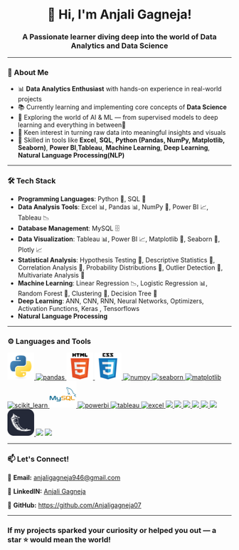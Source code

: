 
<h1 align="center">👋 Hi, I'm Anjali Gagneja!</h1>
<h3 align="center">A Passionate learner diving deep into the world of Data Analytics and Data Science</h3>

---

### 🚀 About Me

- 📊 **Data Analytics Enthusiast** with hands-on experience in real-world projects
- 📚 Currently learning and implementing core concepts of **Data Science**
- 🤖 Exploring the world of AI & ML — from supervised models to deep learning and everything in between🧠
- 🧠 Keen interest in turning raw data into meaningful insights and visuals
- 🧰 Skilled in tools like **Excel**, **SQL**, **Python (Pandas, NumPy, Matplotlib, Seaborn)**, **Power BI**,**Tableau**, **Machine Learning**, **Deep Learning**, **Natural Language Processing(NLP)**

---

### 🛠️ Tech Stack

- **Programming Languages**: Python 🐍, SQL 💾
- **Data Analysis Tools**: Excel 📊, Pandas 📊, NumPy 🔢, Power BI 📈, Tableau 📉
- **Database Management**: MySQL 🗄️
- **Data Visualization**: Tableau 📊, Power BI 📈, Matplotlib 📐, Seaborn 🧭, Plotly 📈
- **Statistical Analysis**: Hypothesis Testing 📏, Descriptive Statistics 🧾, Correlation Analysis 🔗, Probability Distributions 🎲, Outlier Detection 🚨, Multivariate Analysis 🧬
- **Machine Learning**: Linear Regression 📉, Logistic Regression 📊, Random Forest 🌳, Clustering 🧩, Decision Tree 🌲
- **Deep Learning**: ANN, CNN, RNN, Neural Networks, Optimizers, Activation Functions, Keras , Tensorflows
- **Natural Language Processing**

---

### ⚙️ Languages and Tools
<a href="https://www.python.org" target="_blank"> <img src="https://raw.githubusercontent.com/devicons/devicon/master/icons/python/python-original.svg" alt="python" width="60" height="60"/> </a>
<a href="https://pandas.pydata.org/" target="_blank"> <img src="https://upload.wikimedia.org/wikipedia/commons/e/ed/Pandas_logo.svg" alt="pandas" width="60" height="60"/> </a>
<a href="https://www.w3.org/html/" target="_blank"> <img src="https://raw.githubusercontent.com/devicons/devicon/master/icons/html5/html5-original-wordmark.svg" alt="html5" width="60" height="60"/> </a>
<a href="https://www.w3schools.com/css/" target="_blank"> <img src="https://raw.githubusercontent.com/devicons/devicon/master/icons/css3/css3-original-wordmark.svg" alt="css3" width="60" height="60"/> </a>
<a href="https://numpy.org/" target="_blank"> <img src="https://upload.wikimedia.org/wikipedia/commons/thumb/3/31/NumPy_logo_2020.svg/768px-NumPy_logo_2020.svg.png?20200723114325" alt="numpy" width="60" height="60"/> </a>
<a href="https://seaborn.pydata.org/" target="_blank"> <img src="https://seaborn.pydata.org/_images/logo-mark-lightbg.svg" alt="seaborn" width="60" 
height="60"/> 
<a href="https://matplotlib.org/" target="_blank"> <img src="https://matplotlib.org/_static/images/logo2.svg" alt="matplotlib" width="70" height="70"/> </a>
<a href="https://scikit-learn.org/" target="_blank"> <img src="https://upload.wikimedia.org/wikipedia/commons/0/05/Scikit_learn_logo_small.svg" alt="scikit_learn" width="60" height="60"/> </a>
<a href="https://www.mysql.com/" target="_blank"> <img src="https://raw.githubusercontent.com/devicons/devicon/master/icons/mysql/mysql-original-wordmark.svg" alt="mysql" width="60" height="60"/> </a>
<a href="https://powerbi.microsoft.com/en-au/" target="_blank"> <img src="https://github.com/microsoft/PowerBI-Icons/blob/main/SVG/Power-BI.svg" alt="powerbi" width="60" height="60"/> </a> 
<a href="https://www.tableau.com/" target="_blank"> <img src="https://cdn.worldvectorlogo.com/logos/tableau-software.svg" alt="tableau" width="60" height="60"/> </a>
<a href="https://www.excel.com/" target="_blank"> <img src="https://w7.pngwing.com/pngs/417/369/png-transparent-microsoft-excel-logo-microsoft-word-microsoft-office-365-pivot-table-excel-office-xlsx-icon-microsoft-excel-logo-miscellaneous-template-angle-thumbnail.png" alt="excel" width="60" height="60"/> 
<img src="https://img.shields.io/badge/EDA-Data_Analysis-green?style=for-the-badge"/>
<img src="https://img.shields.io/badge/Statistics-blueviolet?style=for-the-badge"/>
<img src="https://www.freepik.com/icon/predictive_14639561#fromView=keyword&page=1&position=12&uuid=d8b43cfc-eab8-46f7-8c2f-ba5858c46064">
<img src="https://img.shields.io/badge/Deep%20Learning-D00000?style=for-the-badge&logo=keras&logoColor=white"/>
<img src="https://img.shields.io/badge/NLP-TextMining-yellowgreen?style=for-the-badge"/>
<img src="https://img.shields.io/badge/Computer%20Vision-0096D6?style=for-the-badge"/>
<a href="https://flask.palletsprojects.com/" target="_blank"> <img src="https://github.com/tandpfun/skill-icons/blob/main/icons/Flask-Dark.svg" alt="flask" width="60" height="60"/> </a>
<img src="https://img.shields.io/badge/VS%20Code-007ACC?style=for-the-badge&logo=visual-studio-code&logoColor=white"/>
<img src="https://img.shields.io/badge/Google_Colab-F9AB00?style=for-the-badge&logo=googlecolab&logoColor=white" />

---

### 📫 Let's Connect!

📧 **Email:** anjaligagneja946@gmail.com

🔗 **LinkedIN:** [Anjali Gagneja](https://www.linkedin.com/in/anjali-gagneja-a35239297/)
 
🔗 **GitHub:** https://github.com/Anjaligagneja07

---
### If my projects sparked your curiosity or helped you out — a star ⭐️ would mean the world!

